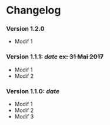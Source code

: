 # Changelog
### Version 1.2.0

* Modif 1

### Version 1.1.1: **_date_** ~~ex: 31 Mai 2017~~

* Modif 1
* Modif 2

### Version 1.1.0: **_date_**

* Modif 1
* Modif 2
* Modif 3
